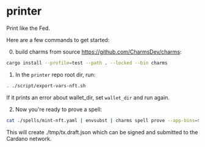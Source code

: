 # printer

Print like the Fed.

Here are a few commands to get started:

0) build charms from source https://github.com/CharmsDev/charms:
```bash
cargo install --profile=test --path . --locked --bin charms
```

1) In the `printer` repo root dir, run:
```bash
. ./script/export-vars-nft.sh
```

If it prints an error about wallet_dir, set `wallet_dir` and run again.

2) Now you're ready to prove a spell:

```bash
cat ./spells/mint-nft.yaml | envsubst | charms spell prove --app-bins=$app_bins --prev-txs=$prev_txs --funding-utxo=$funding_utxo --funding-utxo-value=$funding_utxo_value --change-address=$change_address --chain=cardano --mock > ./tmp/tx.draft.json
```

This will create ./tmp/tx.draft.json which can be signed and submitted to the Cardano network.
